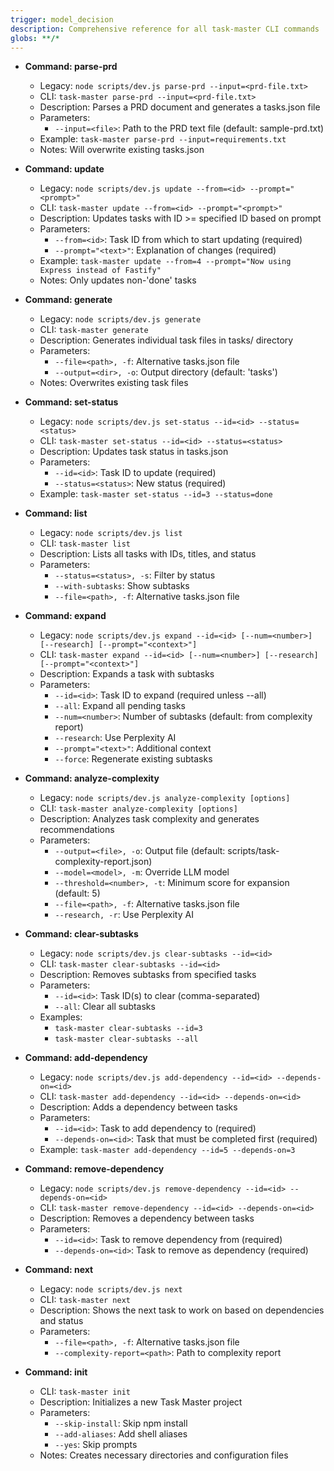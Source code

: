 ```yaml
---
trigger: model_decision
description: Comprehensive reference for all task-master CLI commands
globs: **/*
---
```


- **Command: parse-prd**

  - Legacy: `node scripts/dev.js parse-prd --input=<prd-file.txt>`
  - CLI: `task-master parse-prd --input=<prd-file.txt>`
  - Description: Parses a PRD document and generates a tasks.json file
  - Parameters:
    - `--input=<file>`: Path to the PRD text file (default: sample-prd.txt)
  - Example: `task-master parse-prd --input=requirements.txt`
  - Notes: Will overwrite existing tasks.json

- **Command: update**

  - Legacy: `node scripts/dev.js update --from=<id> --prompt="<prompt>"`
  - CLI: `task-master update --from=<id> --prompt="<prompt>"`
  - Description: Updates tasks with ID >= specified ID based on prompt
  - Parameters:
    - `--from=<id>`: Task ID from which to start updating (required)
    - `--prompt="<text>"`: Explanation of changes (required)
  - Example: `task-master update --from=4 --prompt="Now using Express instead of Fastify"`
  - Notes: Only updates non-'done' tasks

- **Command: generate**

  - Legacy: `node scripts/dev.js generate`
  - CLI: `task-master generate`
  - Description: Generates individual task files in tasks/ directory
  - Parameters:
    - `--file=<path>, -f`: Alternative tasks.json file
    - `--output=<dir>, -o`: Output directory (default: 'tasks')
  - Notes: Overwrites existing task files

- **Command: set-status**

  - Legacy: `node scripts/dev.js set-status --id=<id> --status=<status>`
  - CLI: `task-master set-status --id=<id> --status=<status>`
  - Description: Updates task status in tasks.json
  - Parameters:
    - `--id=<id>`: Task ID to update (required)
    - `--status=<status>`: New status (required)
  - Example: `task-master set-status --id=3 --status=done`

- **Command: list**

  - Legacy: `node scripts/dev.js list`
  - CLI: `task-master list`
  - Description: Lists all tasks with IDs, titles, and status
  - Parameters:
    - `--status=<status>, -s`: Filter by status
    - `--with-subtasks`: Show subtasks
    - `--file=<path>, -f`: Alternative tasks.json file

- **Command: expand**

  - Legacy: `node scripts/dev.js expand --id=<id> [--num=<number>] [--research] [--prompt="<context>"]`
  - CLI: `task-master expand --id=<id> [--num=<number>] [--research] [--prompt="<context>"]`
  - Description: Expands a task with subtasks
  - Parameters:
    - `--id=<id>`: Task ID to expand (required unless --all)
    - `--all`: Expand all pending tasks
    - `--num=<number>`: Number of subtasks (default: from complexity report)
    - `--research`: Use Perplexity AI
    - `--prompt="<text>"`: Additional context
    - `--force`: Regenerate existing subtasks

- **Command: analyze-complexity**

  - Legacy: `node scripts/dev.js analyze-complexity [options]`
  - CLI: `task-master analyze-complexity [options]`
  - Description: Analyzes task complexity and generates recommendations
  - Parameters:
    - `--output=<file>, -o`: Output file (default: scripts/task-complexity-report.json)
    - `--model=<model>, -m`: Override LLM model
    - `--threshold=<number>, -t`: Minimum score for expansion (default: 5)
    - `--file=<path>, -f`: Alternative tasks.json file
    - `--research, -r`: Use Perplexity AI

- **Command: clear-subtasks**

  - Legacy: `node scripts/dev.js clear-subtasks --id=<id>`
  - CLI: `task-master clear-subtasks --id=<id>`
  - Description: Removes subtasks from specified tasks
  - Parameters:
    - `--id=<id>`: Task ID(s) to clear (comma-separated)
    - `--all`: Clear all subtasks
  - Examples:
    - `task-master clear-subtasks --id=3`
    - `task-master clear-subtasks --all`

- **Command: add-dependency**

  - Legacy: `node scripts/dev.js add-dependency --id=<id> --depends-on=<id>`
  - CLI: `task-master add-dependency --id=<id> --depends-on=<id>`
  - Description: Adds a dependency between tasks
  - Parameters:
    - `--id=<id>`: Task to add dependency to (required)
    - `--depends-on=<id>`: Task that must be completed first (required)
  - Example: `task-master add-dependency --id=5 --depends-on=3`

- **Command: remove-dependency**

  - Legacy: `node scripts/dev.js remove-dependency --id=<id> --depends-on=<id>`
  - CLI: `task-master remove-dependency --id=<id> --depends-on=<id>`
  - Description: Removes a dependency between tasks
  - Parameters:
    - `--id=<id>`: Task to remove dependency from (required)
    - `--depends-on=<id>`: Task to remove as dependency (required)

- **Command: next**

  - Legacy: `node scripts/dev.js next`
  - CLI: `task-master next`
  - Description: Shows the next task to work on based on dependencies and status
  - Parameters:
    - `--file=<path>, -f`: Alternative tasks.json file
    - `--complexity-report=<path>`: Path to complexity report

- **Command: init**
  - CLI: `task-master init`
  - Description: Initializes a new Task Master project
  - Parameters:
    - `--skip-install`: Skip npm install
    - `--add-aliases`: Add shell aliases
    - `--yes`: Skip prompts
  - Notes: Creates necessary directories and configuration files
